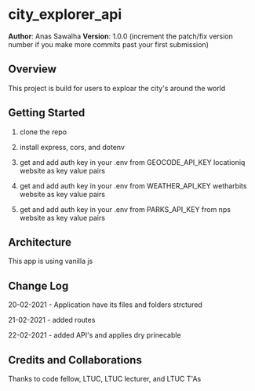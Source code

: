 # city_explorer_api

**Author**: Anas Sawalha
**Version**: 1.0.0 (increment the patch/fix version number if you make more commits past your first submission)

## Overview

<!-- Provide a high level overview of what this application is and why you are building it, beyond the fact that it's an assignment for this class. (i.e. What's your problem domain?) -->

This project is build for users to exploar the city's around the world

## Getting Started

<!-- What are the steps that a user must take in order to build this app on their own machine and get it running? -->

1. clone the repo 

2. install express, cors, and dotenv

3. get and add  auth key in your .env from GEOCODE_API_KEY  locationiq  website as key value pairs

4. get and add  auth key in your .env from WEATHER_API_KEY  wetharbits website as key value pairs

5. get and add  auth key in your .env from PARKS_API_KEY from  nps website as key value pairs


## Architecture

<!-- Provide a detailed description of the application design. What technologies (languages, libraries, etc) you're using, and any other relevant design information. -->

This app is using vanilla js

## Change Log
<!-- Use this area to document the iterative changes made to your application as each feature is successfully implemented. Use time stamps. Here's an examples:

01-01-2001 4:59pm - Application now has a fully-functional express server, with a GET route for the location resource.
 -->

20-02-2021 - Application have its files and folders strctured 

21-02-2021 - added routes

22-02-2021 - added API's and applies dry prinecable 


## Credits and Collaborations
Thanks to code fellow, LTUC, LTUC lecturer, and LTUC T'As
<!-- Give credit (and a link) to other people or resources that helped you build this application.
